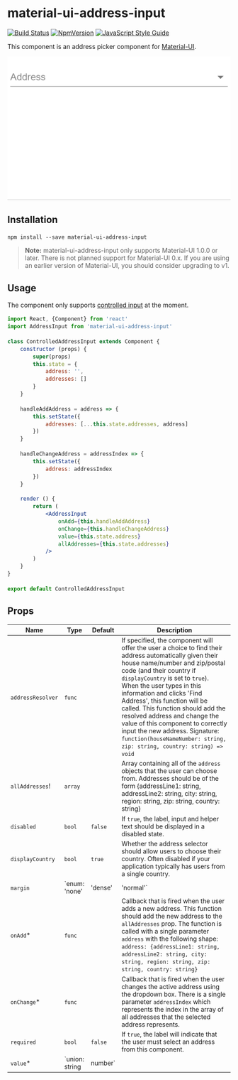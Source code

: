 # material-ui-address-input

[![Build Status](https://travis-ci.org/DanielArthurUK/material-ui-address-input.svg?branch=master)](https://travis-ci.org/DanielArthurUK/material-ui-address-input)
[![NpmVersion](https://img.shields.io/npm/v/material-ui-address-input.svg)](https://www.npmjs.com/package/material-ui-address-input)
[![JavaScript Style Guide](https://img.shields.io/badge/code_style-standard-brightgreen.svg)](https://standardjs.com)

This component is an address picker component for [Material-UI](http://www.material-ui.com). 

![Demo](demo.gif)

## Installation

`npm install --save material-ui-address-input`

> **Note:** material-ui-address-input only supports Material-UI 1.0.0 or later. There is not planned support for Material-UI 0.x. If you are using an earlier version of Material-UI, you should consider upgrading to v1.

## Usage

The component only supports [controlled input](https://reactjs.org/docs/forms.html#controlled-components) at the moment.

```jsx
import React, {Component} from 'react'
import AddressInput from 'material-ui-address-input'

class ControlledAddressInput extends Component {
    constructor (props) {
        super(props)
        this.state = {
            address: '',
            addresses: []
        }
    }

    handleAddAddress = address => {
        this.setState({
            addresses: [...this.state.addresses, address]
        })
    }

    handleChangeAddress = addressIndex => {
        this.setState({
            address: addressIndex
        })
    }

    render () {
        return (
            <AddressInput
                onAdd={this.handleAddAddress}
                onChange={this.handleChangeAddress}
                value={this.state.address}
                allAddresses={this.state.addresses}
            />
        )
    }
}

export default ControlledAddressInput
```

## Props
| Name | Type | Default | Description |
| --- | --- | --- | --- |
| `addressResolver` | `func` | | If specified, the component will offer the user a choice to find their address automatically given their house name/number and zip/postal code (and their country if `displayCountry` is set to `true`). When the user types in this information and clicks 'Find Address', this function will be called. This function should add the resolved address and change the value of this component to correctly input the new address. Signature: `function(houseNameNumber: string, zip: string, country: string) => void` |
| `allAddresses`! | `array` | | Array containing all of the `address` objects that the user can choose from. Addresses should be of the form {addressLine1: string, addressLine2: string, city: string, region: string, zip: string, country: string} |
| `disabled` | `bool` | `false` | If `true`, the label, input and helper text should be displayed in a disabled state. |
| `displayCountry` | `bool` | `true` | Whether the address selector should allow users to choose their country. Often disabled if your application typically has users from a single country. |
| `margin` | `enum: 'none' | 'dense' | 'normal'` | `'none'` | If `dense` or `normal`, will adjust vertical spacing of this component. |
| `onAdd`* | `func` | | Callback that is fired when the user adds a new address. This function should add the new address to the `allAddresses` prop. The function is called with a single parameter `address` with the following shape: `address: {addressLine1: string, addressLine2: string, city: string, region: string, zip: string, country: string}` |
| `onChange`* | `func` | | Callback that is fired when the user changes the active address using the dropdown box. There is a single parameter `addressIndex` which represents the index in the array of all addresses that the selected address represents. |
| `required` | `bool` | `false` | If `true`, the label will indicate that the user must select an address from this component. |
| `value`*| `union: string | number` | | The index of the selected address in the array of all addresses. If you desire 'no address selected', then `value` should be the empty string `''`. |